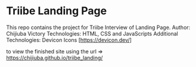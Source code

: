# Triibe Landing Page
This repo contains the project for Triibe Interview of Landing Page.
Author: Chijiuba Victory
Technologies: HTML, CSS and JavaScripts
Additional Technologies: Devicon Icons [https://devicon.dev/]



to view the finished site using the url => https://chijiuba.github.io/triibe_landing/
